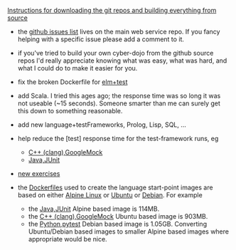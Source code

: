 
[Instructions for downloading the git repos and building everything from source](https://github.com/cyber-dojo/cyber-dojo/tree/master/dev)

- the [github issues list](https://github.com/cyber-dojo/web/issues) lives on the main web service repo.
If you fancy helping with a specific issue please add a comment to it.

- if you've tried to build your own cyber-dojo from the github source repos
I'd really appreciate knowing what was easy, what was hard,
and what I could do to make it easier for you.

- fix the broken Dockerfile for
[elm+test](https://github.com/cyber-dojo-languages/elm-test)

- add Scala. I tried this ages ago; the response time was so long it was not useable (~15 seconds).
Someone smarter than me can surely get this down to something reasonable.

- add new language+testFrameworks, Prolog, Lisp, SQL, ...

- help reduce the [test] response time for the test-framework runs, eg
  - [C++ (clang),GoogleMock](https://github.com/cyber-dojo-languages/clangplusplus-googlemock)
  - [Java,JUnit](https://github.com/cyber-dojo-languages/java-junit)

- [new exercises](https://github.com/cyber-dojo/start-points-exercises)

- the [Dockerfiles](https://docs.docker.com/engine/reference/builder/) used
to create the language start-point images are based on either
[Alpine Linux](https://alpinelinux.org/) or
[Ubuntu](https://www.ubuntu.com/) or
[Debian](https://www.debian.org/).
For example
  - the [Java,JUnit](https://github.com/cyber-dojo-languages/java-junit) Alpine based image is 114MB.
  - the [C++ (clang),GoogleMock](https://github.com/cyber-dojo-languages/clangplusplus-googlemock) Ubuntu based image is 903MB.
  - the [Python,pytest](https://github.com/cyber-dojo-languages/python-pytest) Debian based image is 1.05GB.
Converting Ubuntu/Debian based images to smaller Alpine based images
where appropriate would be nice.
